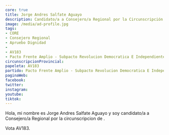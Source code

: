 ```yaml
---
core: true
title: Jorge Andres Salfate Aguayo
description: Candidato/a a Consejero/a Regional por la Circunscripción de 
image: /media/ad-profile.jpg
tags:
- CORE
- Consejero Regional
- Apruebo Dignidad
- 
- AV183
- Pacto Frente Amplio - Subpacto Revolucion Democratica E Independientes - Independientes
circunscripcionProvincial: 
papeleta: AV183
partido: Pacto Frente Amplio - Subpacto Revolucion Democratica E Independientes - Independientes
paginaWeb:
facebook:
twitter:
instagram:
youtube:
tiktok:
---
```

Hola, mi nombre es Jorge Andres Salfate Aguayo y soy candidato/a a Consejero/a Regional por la circunscripcion de .

Vota AV183.